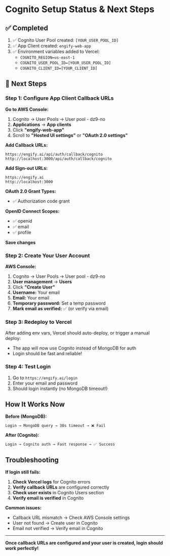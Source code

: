 # Cognito Setup Status & Next Steps

## ✅ Completed

1. ✅ Cognito User Pool created: `[YOUR_USER_POOL_ID]`
2. ✅ App Client created: `engify-web-app`
3. ✅ Environment variables added to Vercel:
   - `COGNITO_REGION=us-east-1`
   - `COGNITO_USER_POOL_ID=[YOUR_USER_POOL_ID]`
   - `COGNITO_CLIENT_ID=[YOUR_CLIENT_ID]`

## 🔄 Next Steps

### Step 1: Configure App Client Callback URLs

**Go to AWS Console:**

1. Cognito → User Pools → User pool - dz9-no
2. **Applications** → **App clients**
3. Click **"engify-web-app"**
4. Scroll to **"Hosted UI settings"** or **"OAuth 2.0 settings"**

**Add Callback URLs:**

```
https://engify.ai/api/auth/callback/cognito
http://localhost:3000/api/auth/callback/cognito
```

**Add Sign-out URLs:**

```
https://engify.ai
http://localhost:3000
```

**OAuth 2.0 Grant Types:**

- ✅ Authorization code grant

**OpenID Connect Scopes:**

- ✅ openid
- ✅ email
- ✅ profile

**Save changes**

### Step 2: Create Your User Account

**AWS Console:**

1. Cognito → User Pools → User pool - dz9-no
2. **User management** → **Users**
3. Click **"Create User"**
4. **Username:** Your email
5. **Email:** Your email
6. **Temporary password:** Set a temp password
7. **Mark email as verified:** ✅ (or verify via email)

### Step 3: Redeploy to Vercel

After adding env vars, Vercel should auto-deploy, or trigger a manual deploy:

- The app will now use Cognito instead of MongoDB for auth
- Login should be fast and reliable!

### Step 4: Test Login

1. Go to `https://engify.ai/login`
2. Enter your email and password
3. Should login instantly (no MongoDB timeout!)

## How It Works Now

**Before (MongoDB):**

```
Login → MongoDB query → 30s timeout → ❌ Fail
```

**After (Cognito):**

```
Login → Cognito auth → Fast response → ✅ Success
```

## Troubleshooting

**If login still fails:**

1. **Check Vercel logs** for Cognito errors
2. **Verify callback URLs** are configured correctly
3. **Check user exists** in Cognito Users section
4. **Verify email is verified** in Cognito

**Common issues:**

- Callback URL mismatch → Check AWS Console settings
- User not found → Create user in Cognito
- Email not verified → Verify email in Cognito

---

**Once callback URLs are configured and your user is created, login should work perfectly!**
